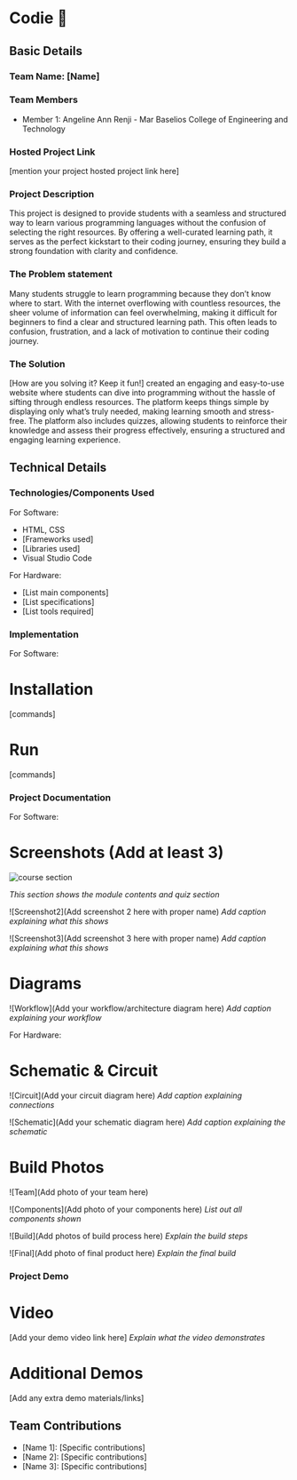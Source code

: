 # Codie 🎯


## Basic Details
### Team Name: [Name]


### Team Members
- Member 1: Angeline Ann Renji - Mar Baselios College of Engineering and Technology

### Hosted Project Link
[mention your project hosted project link here]

### Project Description
This project is designed to provide students with a seamless and structured way to learn various programming languages without the confusion of selecting the right resources. By offering a well-curated learning path, it serves as the perfect kickstart to their coding journey, ensuring they build a strong foundation with clarity and confidence.

### The Problem statement
Many students struggle to learn programming because they don’t know where to start. With the internet overflowing with countless resources, the sheer volume of information can feel overwhelming, making it difficult for beginners to find a clear and structured learning path. This often leads to confusion, frustration, and a lack of motivation to continue their coding journey.

### The Solution
[How are you solving it? Keep it fun!]
 created an engaging and easy-to-use website where students can dive into programming without the hassle of sifting through endless resources. The platform keeps things simple by displaying only what’s truly needed, making learning smooth and stress-free. The platform also includes quizzes, allowing students to reinforce their knowledge and assess their progress effectively, ensuring a structured and engaging learning experience.

## Technical Details
### Technologies/Components Used
For Software:
- HTML, CSS
- [Frameworks used] 
- [Libraries used]
- Visual Studio Code

For Hardware:
- [List main components]
- [List specifications]
- [List tools required]

### Implementation
For Software:
# Installation
[commands]

# Run
[commands]

### Project Documentation
For Software:

# Screenshots (Add at least 3)
![course section](https://github.com/user-attachments/assets/ae69f013-e232-4661-9ef3-12998a77e458)

*This section shows the module contents and quiz section*

![Screenshot2](Add screenshot 2 here with proper name)
*Add caption explaining what this shows*

![Screenshot3](Add screenshot 3 here with proper name)
*Add caption explaining what this shows*

# Diagrams
![Workflow](Add your workflow/architecture diagram here)
*Add caption explaining your workflow*

For Hardware:

# Schematic & Circuit
![Circuit](Add your circuit diagram here)
*Add caption explaining connections*

![Schematic](Add your schematic diagram here)
*Add caption explaining the schematic*

# Build Photos
![Team](Add photo of your team here)


![Components](Add photo of your components here)
*List out all components shown*

![Build](Add photos of build process here)
*Explain the build steps*

![Final](Add photo of final product here)
*Explain the final build*

### Project Demo
# Video
[Add your demo video link here]
*Explain what the video demonstrates*

# Additional Demos
[Add any extra demo materials/links]

## Team Contributions
- [Name 1]: [Specific contributions]
- [Name 2]: [Specific contributions]
- [Name 3]: [Specific contributions]

